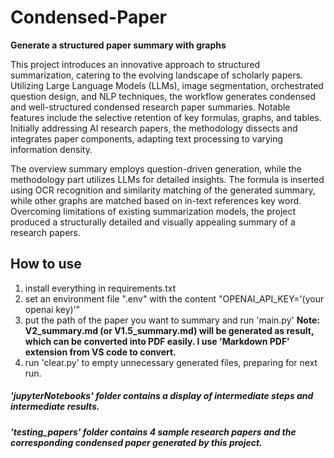 # Condensed-Paper

__Generate a structured paper summary with graphs__

This project introduces an innovative approach to structured summarization, catering to the evolving landscape of scholarly papers. Utilizing Large Language Models (LLMs), image segmentation, orchestrated question design, and NLP techniques, the workflow generates condensed and well-structured condensed research paper summaries. Notable features include the selective retention of key formulas, graphs, and tables. Initially addressing AI research papers, the methodology dissects and integrates paper components, adapting text processing to varying information density. 

The overview summary employs question-driven generation, while the methodology part utilizes LLMs for detailed insights. The formula is inserted using OCR recognition and similarity matching of the generated summary, while other graphs are matched based on in-text references key word. Overcoming limitations of existing summarization models, the project produced a structurally detailed and visually appealing summary of a research papers.

## How to use
1. install everything in requirements.txt
2. set an environment file ".env" with the content "OPENAI_API_KEY='(your openai key)'"
3. put the path of the paper you want to summary and run 'main.py'
   __Note: V2_summary.md (or V1.5_summary.md) will be generated as result, which can be converted into PDF easily. I use 'Markdown PDF' extension from VS code to convert.__
4. run 'clear.py' to empty unnecessary generated files, preparing for next run.

##### 'jupyterNotebooks' folder contains a display of intermediate steps and intermediate results.

##### 'testing_papers' folder contains 4 sample research papers and the corresponding condensed paper generated by this project.


